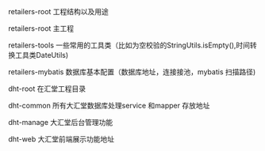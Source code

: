retailers-root 工程结构以及用途

retailers-root 主工程

retailers-tools  一些常用的工具类（比如为空校验的StringUtils.isEmpty(),时间转换工具类DateUtils)

retailers-mybatis  数据库基本配置（数据库地址，连接接池，mybatis 扫描路径)

dht-root 在汇堂工程目录

dht-common 所有大汇堂数据库处理service 和mapper 存放地址

dht-manage 大汇堂后台管理功能

dht-web 大汇堂前端展示功能地址

